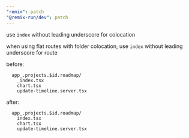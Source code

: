 ```yaml
---
"remix": patch
"@remix-run/dev": patch
---
```


use `index` without leading underscore for colocation

when using flat routes with folder colocation, use `index` without leading underscore for route

before:

```
  app_.projects.$id.roadmap/
    _index.tsx
    chart.tsx
    update-timeline.server.tsx
```

after:

```
  app_.projects.$id.roadmap/
    index.tsx
    chart.tsx
    update-timeline.server.tsx
```
